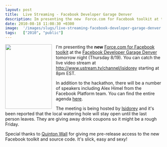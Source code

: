 ```yaml
---
layout: post
title:  Live Streaming - Facebook Developer Garage Denver
description: Im presenting the new  Force.com for Facebook toolkit at the Facebook Developer Garage Denver tomorrow night (Thursday 8/19). You can catch the live video stream at  http-//www.ustream.tv/channel/isidorey  starting at 8pm EST. In addition to the hackathon, there will be a number of speakers including Alex Himel from the Facebook Platform team. You can find the entire agenda here . The meeting is being hosted by Isidorey and its been reported that the local watering hole will stay open until the 
date: 2010-08-18 11:08:30 +0300
image:  '/images/slugs/live-streaming-facebook-developer-garage-denver.jpg'
tags:   ["2010", "public"]
---
```

<p><img style="padding-right: 10px;padding-bottom:5px;" src="http://res.cloudinary.com/blog-jeffdouglas-com/image/upload/v1401028669/ts5jvxzjwpqgeikeevyc.png" alt="" width="150" height="208" align="left" />I'm presenting the <strong>new</strong> <a href="http://wiki.developerforce.com/index.php/Facebook_Toolkit" target="_blank">Force.com for Facebook toolkit</a> at the <a href="http://www.facebook.com/event.php?eid=113712748680077" target="_blank">Facebook Developer Garage Denver</a> tomorrow night (Thursday 8/19). You can catch the live video stream at <a href="http://www.ustream.tv/channel/isidorey" target="_blank">http://www.ustream.tv/channel/isidorey</a> starting at 8pm EST.
<p>In addition to the hackathon, there will be a number of speakers including Alex Himel from the Facebook Platform team. You can find the entire agenda <a href="https://s3.amazonaws.com/isidoreypublic/FacebookDevGarage.pdf" target="_blank">here</a>.</p>
<p>The meeting is being hosted by <a href="http://isidorey.com/" target="_blank">Isidorey</a> and it's been reported that the local watering hole will stay open until the last person leaves. They are giving away drink coupons so it might be a rough Friday.</p>
<p>Special thanks to <a href="http://twitter.com/cloudcoder">Quinton Wall</a> for giving me pre-release access to the new Facebook toolkit and source code. It's slick, easy and sexy!</p></p>

